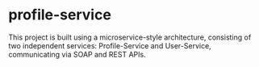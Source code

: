 # profile-service
This project is built using a microservice-style architecture, consisting of two independent services: Profile-Service and User-Service, communicating via SOAP and REST APIs.
